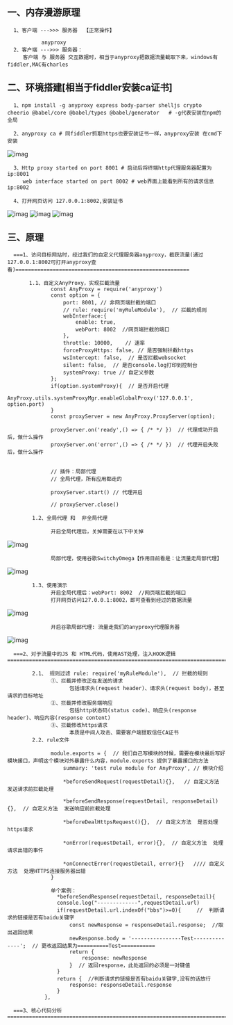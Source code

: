 ## 一、内存漫游原理
      1、客户端 --->>> 服务器  【正常操作】
      
               anyproxy
      2、客户端 --->>> 服务器：
         客户端 与 服务器 交互数据时，相当于anyproxy把数据流量截取下来，windows有fiddler,MAC有charles
         
## 二、环境搭建[相当于fiddler安装ca证书]
      1、npm install -g anyproxy express body-parser shelljs crypto cheerio @babel/core @babel/types @babel/generator   # -g代表安装在npm的全局
      
      2、anyproxy ca # 同fiddler抓取https也要安装证书一样，anyproxy安装 在cmd下安装 
![imag](https://github.com/fengxunzhe/crawler/blob/main/%E5%86%85%E5%AD%98%E6%BC%AB%E6%B8%B8/img/1.png)

      3、Http proxy started on port 8001 # 启动后将终端http代理服务器配置为ip:8001
         web interface started on port 8002 # web界面上能看到所有的请求信息ip:8002
         
      4、打开网页访问 127.0.0.1:8002,安装证书
![imag](https://github.com/fengxunzhe/crawler/blob/main/%E5%86%85%E5%AD%98%E6%BC%AB%E6%B8%B8/img/2.png)
![imag](https://github.com/fengxunzhe/crawler/blob/main/%E5%86%85%E5%AD%98%E6%BC%AB%E6%B8%B8/img/3.png)
![imag](https://github.com/fengxunzhe/crawler/blob/main/%E5%86%85%E5%AD%98%E6%BC%AB%E6%B8%B8/img/4.png)

## 三、原理
      ===1、访问目标网站时，经过我们的自定义代理服务器anyproxy，截获流量(通过127.0.0.1:8002可打开anyproxy查看)========================================================
      
           1.1、自定义AnyProxy，实现拦截流量
                  const AnyProxy = require('anyproxy')
                  const option = {
                      port: 8001, // 非网页端拦截的端口
                      // rule: require('myRuleModule'),  // 拦截的规则
                      webInterface:{
                          enable: true,
                          webPort: 8002  //网页端拦截的端口
                      },
                      throttle: 10000,    // 速率
                      forceProxyHttps: false, // 是否强制拦截https
                      wsIntercept: false,  // 是否拦截websocket
                      silent: false,  // 是否console.log打印到控制台
                      systemProxy: true // 自定义参数
                  };
                  if(option.systemProxy){  // 是否开启代理
                      AnyProxy.utils.systemProxyMgr.enableGlobalProxy('127.0.0.1', option.port)
                  }
                  const proxyServer = new AnyProxy.ProxyServer(option);

                  proxyServer.on('ready',() => { /* */ })  // 代理成功开启后，做什么操作
                  proxyServer.on('error',() => { /* */ })  // 代理开启失败后，做什么操作


                  // 插件：局部代理
                  // 全局代理，所有应用都走的

                  proxyServer.start() // 代理开启

                  // proxyServer.close()
                  
            1.2、全局代理 和  非全局代理
             
                  开启全局代理后，关掉需要在以下中关掉
![imag](https://github.com/fengxunzhe/crawler/blob/main/%E5%86%85%E5%AD%98%E6%BC%AB%E6%B8%B8/img/5.png)
                  
                  局部代理，使用谷歌SwitchyOmega【作用目前看是：让流量走局部代理】
![imag](https://github.com/fengxunzhe/crawler/blob/main/%E5%86%85%E5%AD%98%E6%BC%AB%E6%B8%B8/img/7.png) 
            
            1.3、使用演示
                  开启全局代理后：webPort: 8002  //网页端拦截的端口 
                  打开网页访问127.0.0.1:8002，即可查看到经过的数据流量
![imag](https://github.com/fengxunzhe/crawler/blob/main/%E5%86%85%E5%AD%98%E6%BC%AB%E6%B8%B8/img/6.png)     

                  开启谷歌局部代理: 流量走我们的anyproxy代理服务器
![imag](https://github.com/fengxunzhe/crawler/blob/main/%E5%86%85%E5%AD%98%E6%BC%AB%E6%B8%B8/img/8.png) 
      
      ===2、对于流量中的JS 和 HTML代码，使用AST处理，注入HOOK逻辑================================================================================
      
            2.1、 规则过滤 rule: require('myRuleModule'),  // 拦截的规则
                  ①、拦截并修改正在发送的请求
                        包括请求头(request header)、请求头(request body)，甚至请求的目标地址
                  ②、拦截并修改服务端响应
                        包括http状态码(status code)、响应头(response header)、响应内容(response content)
                  ③、拦截修改https请求
                        本质是中间人攻击、需要客户端提取信任CA证书    
            2.2、rule文件
            
                  module.exports = {  // 我们自己写模块的时候，需要在模块最后写好模块接口，声明这个模块对外暴露什么内容，module.exports 提供了暴露接口的方法
                      summary: 'test rule module for AnyProxy', // 模块介绍

                      *beforeSendRequest(requestDetail){},   // 自定义方法  发送请求前拦截处理

                      *beforeSendResponse(requestDetail, responseDetail){},  // 自定义方法  发送响应前拦截处理

                      *beforeDealHttpsRequest(){},  // 自定义方法  是否处理https请求

                      *onError(requestDetail, error){},  // 自定义方法  处理请求出错的事件

                      *onConnectError(requestDetail, error){}   //// 自定义方法  处理HTTPS连接服务器出错
                  }
                  
                  单个案例：
                    *beforeSendResponse(requestDetail, responseDetail){
                    console.log("-------------",requestDetail.url)
                    if(requestDetail.url.indexOf("bbs")>=0){     //  判断请求的链接是否有baidu关键字
                        const newResponse = responseDetail.response;  //取出返回结果
                        newResponse.body = '----------------Test--------------';  // 更改返回结果为==========Test===========
                        return {
                            response: newResponse
                        }  // 返回response，此处返回的必须是一对键值
                    }
                    return {  //判断请求的链接是否有baidu关键字,没有的话放行
                        response: responseDetail.response
                    }
                },

      ===3、核心代码分析========================================================================================================================
      

